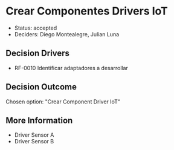 # Crear Componentes Drivers IoT

* Status: accepted
* Deciders: Diego Montealegre, Julian Luna

## Decision Drivers

* RF-0010 Identificar adaptadores a desarrollar

## Decision Outcome

Chosen option: "Crear Component Driver IoT"

## More Information
* Driver Sensor A
* Driver Sensor B
